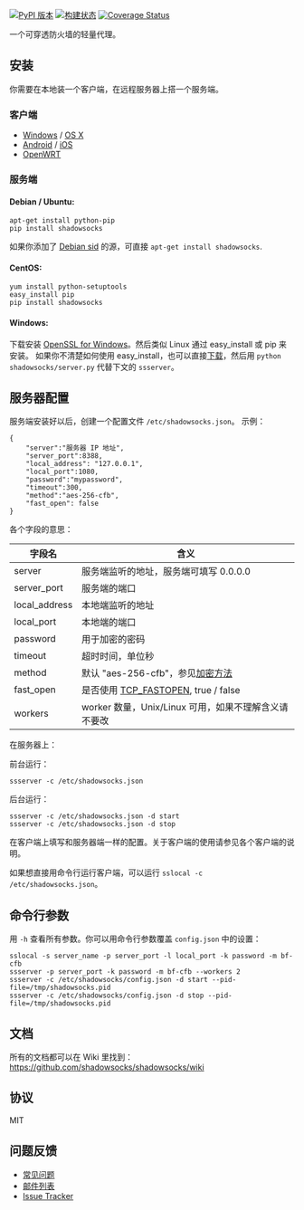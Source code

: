 [![PyPI 版本]][PyPI] [![构建状态]][Travis CI] [![Coverage Status]][Coverage]

一个可穿透防火墙的轻量代理。

安装
----

你需要在本地装一个客户端，在远程服务器上搭一个服务端。

### 客户端

* [Windows] / [OS X]
* [Android] / [iOS]
* [OpenWRT]

### 服务端

#### Debian / Ubuntu:

    apt-get install python-pip
    pip install shadowsocks

如果你添加了 [Debian sid] 的源，可直接 `apt-get install shadowsocks`.

#### CentOS:

    yum install python-setuptools
    easy_install pip
    pip install shadowsocks

#### Windows:

下载安装 [OpenSSL for Windows]。然后类似 Linux 通过 easy_install 或 pip 来安装。
如果你不清楚如何使用 easy_install，也可以直接[下载]，然后用 `python shadowsocks/server.py`
代替下文的 `ssserver`。

服务器配置
---------

服务端安装好以后，创建一个配置文件 `/etc/shadowsocks.json`。
示例：

    {
        "server":"服务器 IP 地址",
        "server_port":8388,
        "local_address": "127.0.0.1",
        "local_port":1080,
        "password":"mypassword",
        "timeout":300,
        "method":"aes-256-cfb",
        "fast_open": false
    }

各个字段的意思：

| 字段名         | 含义                                            |
| ------------- | ----------------------------------------------- |
| server        | 服务端监听的地址，服务端可填写 0.0.0.0             |
| server_port   | 服务端的端口                                     |
| local_address | 本地端监听的地址                                  |
| local_port    | 本地端的端口                                     |
| password      | 用于加密的密码                                    |
| timeout       | 超时时间，单位秒                                  |
| method        | 默认 "aes-256-cfb"，参见[加密方法]                |
| fast_open     | 是否使用 [TCP_FASTOPEN], true / false            |
| workers       | worker 数量，Unix/Linux 可用，如果不理解含义请不要改 |

在服务器上：

前台运行：

    ssserver -c /etc/shadowsocks.json

后台运行：

    ssserver -c /etc/shadowsocks.json -d start
    ssserver -c /etc/shadowsocks.json -d stop

在客户端上填写和服务器端一样的配置。关于客户端的使用请参见各个客户端的说明。

如果想直接用命令行运行客户端，可以运行 `sslocal -c /etc/shadowsocks.json`。

命令行参数
---------

用 `-h` 查看所有参数。你可以用命令行参数覆盖 `config.json` 中的设置：

    sslocal -s server_name -p server_port -l local_port -k password -m bf-cfb
    ssserver -p server_port -k password -m bf-cfb --workers 2
    ssserver -c /etc/shadowsocks/config.json -d start --pid-file=/tmp/shadowsocks.pid
    ssserver -c /etc/shadowsocks/config.json -d stop --pid-file=/tmp/shadowsocks.pid

文档
----

所有的文档都可以在 Wiki 里找到：
https://github.com/shadowsocks/shadowsocks/wiki

协议
----
MIT

问题反馈
--------
* [常见问题]
* [邮件列表]
* [Issue Tracker]


[Coverage Status]:   http://192.81.132.184/result/shadowsocks
[Coverage]:          http://192.81.132.184/job/Shadowsocks/ws/htmlcov/index.html
[Windows]:        https://github.com/shadowsocks/shadowsocks/wiki/Ports-and-Clients#windows
[OS X]:           https://github.com/shadowsocks/shadowsocks-iOS/wiki/Shadowsocks-for-OSX-%E5%B8%AE%E5%8A%A9
[Android]:        https://github.com/shadowsocks/shadowsocks/wiki/Ports-and-Clients#android
[Debian sid]:     https://packages.debian.org/unstable/python/shadowsocks
[iOS]:            https://github.com/shadowsocks/shadowsocks-iOS/wiki/Help
[OpenWRT]:        https://github.com/shadowsocks/shadowsocks/wiki/Ports-and-Clients#openwrt
[构建状态]:        https://img.shields.io/travis/shadowsocks/shadowsocks/master.svg?style=flat
[图形界面版本]:    https://github.com/shadowsocks/shadowsocks/wiki/Ports-and-Clients
[Issue Tracker]:  https://github.com/shadowsocks/shadowsocks/issues?state=open
[OpenSSL for Windows]: http://slproweb.com/products/Win32OpenSSL.html
[PyPI]:           https://pypi.python.org/pypi/shadowsocks
[PyPI 版本]:       https://img.shields.io/pypi/v/shadowsocks.svg?style=flat
[TCP_FASTOPEN]:   https://github.com/shadowsocks/shadowsocks/wiki/TCP-Fast-Open
[Travis CI]:      https://travis-ci.org/shadowsocks/shadowsocks
[加密方法]:        https://github.com/shadowsocks/shadowsocks/wiki/Encryption
[常见问题]:        https://github.com/shadowsocks/shadowsocks/wiki/Troubleshooting
[邮件列表]:        http://groups.google.com/group/shadowsocks
[下载]:           https://pypi.python.org/pypi/shadowsocks
